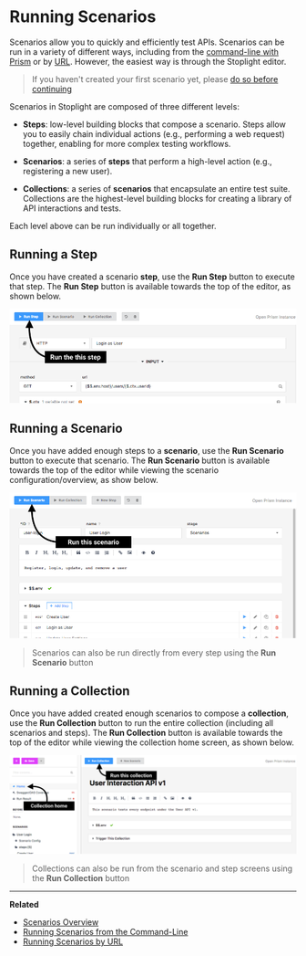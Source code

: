 # Running Scenarios

Scenarios allow you to quickly and efficiently test APIs. Scenarios can be
run in a variety of different ways, including from the [command-line with
Prism](./run-test-terminal.md) or by [URL](./run-test-url). However, the easiest
way is through the Stoplight editor.

<!-- theme: info -->

> If you haven't created your first scenario yet, please [do so before
> continuing](./scenarios-introduction.md)

Scenarios in Stoplight are composed of three different levels:

* **Steps**: low-level building blocks that compose a scenario.
  Steps allow you to easily chain individual actions (e.g., performing a
  web request) together, enabling for more complex testing workflows.

* **Scenarios**: a series of **steps** that perform a high-level
  action (e.g., registering a new user).

* **Collections**: a series of **scenarios** that encapsulate an
  entire test suite. Collections are the highest-level building blocks for creating
  a library of API interactions and tests.

Each level above can be run individually or all together.

## Running a Step

Once you have created a scenario **step**, use the **Run Step** button to
execute that step. The **Run Step** button is available towards the top of the
editor, as shown below.

![](../../assets/images/run-test-stoplight.png)

## Running a Scenario

Once you have added enough steps to a **scenario**, use the **Run Scenario**
button to execute that scenario. The **Run Scenario** button is available
towards the top of the editor while viewing the scenario configuration/overview,
as show below.

![](../../assets/images/run-test-stoplight2.png)

<!-- theme: info -->

> Scenarios can also be run directly from every step using the **Run Scenario**
> button

## Running a Collection

Once you have added created enough scenarios to compose a **collection**, use
the **Run Collection** button to run the entire collection (including all
scenarios and steps). The **Run Collection** button is available towards the top
of the editor while viewing the collection home screen, as shown below.

![](../../assets/images/run-test-stoplight3.png)

<!-- theme: info -->

> Collections can also be run from the scenario and step screens using the **Run
> Collection** button

---

**Related**

* [Scenarios Overview](./scenarios-introduction.md)
* [Running Scenarios from the Command-Line](./run-test-terminal.md)
* [Running Scenarios by URL](./run-test-url.md)

